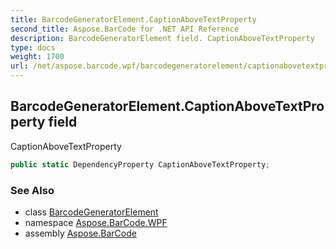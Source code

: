 ```yaml
---
title: BarcodeGeneratorElement.CaptionAboveTextProperty
second_title: Aspose.BarCode for .NET API Reference
description: BarcodeGeneratorElement field. CaptionAboveTextProperty
type: docs
weight: 1700
url: /net/aspose.barcode.wpf/barcodegeneratorelement/captionabovetextproperty/
---
```

## BarcodeGeneratorElement.CaptionAboveTextProperty field

CaptionAboveTextProperty

```csharp
public static DependencyProperty CaptionAboveTextProperty;
```

### See Also

* class [BarcodeGeneratorElement](../)
* namespace [Aspose.BarCode.WPF](../../../aspose.barcode.wpf/)
* assembly [Aspose.BarCode](../../../)


